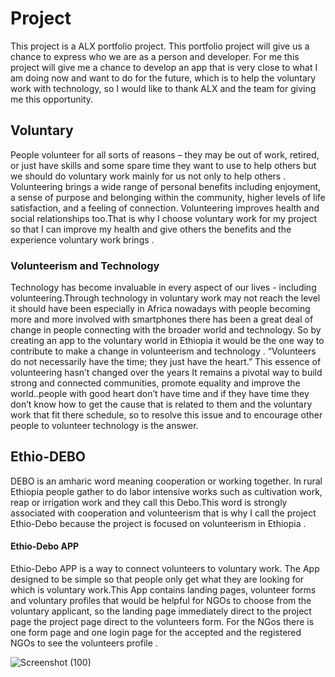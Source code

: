 # Project
This project is a ALX portfolio project. This portfolio project will give us a chance to express who we are as a person and developer. For me this project will give me a chance to develop an app that is very close to what I am doing now and want to do for the future, which is to help the voluntary work with technology, so I would like to thank ALX and the team for giving me this opportunity. 
## Voluntary
People  volunteer for all sorts of reasons – they may be out of work, retired, or just have skills and some spare time they want to use to help others but  we should do voluntary work mainly for us not only to help others . Volunteering brings a wide range of personal benefits including enjoyment, a sense of purpose and belonging within the community, higher levels of life satisfaction, and a feeling of connection. Volunteering improves health and social relationships too.That is why I choose voluntary work for my project so that I can  improve my health  and give others the benefits and the experience voluntary work brings . 
### Volunteerism and Technology 
Technology has become invaluable in every aspect of our lives - including volunteering.Through technology in voluntary work may not reach the level it should have been especially in Africa nowadays with people becoming more and more involved with smartphones there has been a great deal of change in people  connecting with the broader world and technology. So by creating an app to the voluntary world in Ethiopia it would be the one way to contribute to  make a change in volunteerism and technology . 
“Volunteers do not necessarily have the time; they just have the heart.” This essence of volunteering hasn’t changed over the years It remains a pivotal way to build strong and connected communities, promote equality and improve the world..people with good heart don’t have time and if they have time they don’t know how to get the cause that is related to them and the voluntary work that fit there schedule, so to resolve this issue and to encourage other people to volunteer technology is the answer.

## Ethio-DEBO 
DEBO is an amharic word meaning cooperation or working together. In rural Ethiopia people gather to do labor intensive works such as cultivation work, reap or irrigation work and they call this Debo.This word is strongly associated with cooperation and volunteerism that is why I call the project Ethio-Debo because the project is focused on volunteerism in Ethiopia .

#### Ethio-Debo APP
Ethio-Debo APP is a way to connect volunteers to voluntary work. The App designed to be simple so that people only get what they are looking for which is voluntary work.This App contains landing pages, volunteer forms and voluntary profiles that would be helpful for NGOs to choose from the voluntary applicant, so the landing page immediately direct to the  project page the project page direct to the volunteers form. For the NGos there is one  form page and one  login page  for  the accepted and the registered NGOs to see the volunteers profile .

![Screenshot (100)](https://github.com/ethioendu/Ethio-Debo-project/assets/117819326/f3dc71f7-e02a-44e6-82ad-a9d708f8b552)
